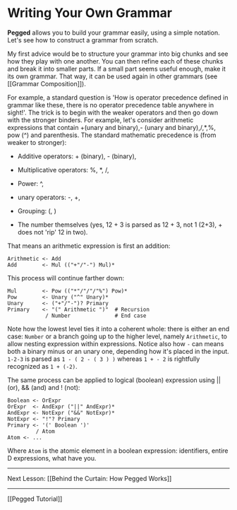 Writing Your Own Grammar
========================

**Pegged** allows you to build your grammar easily, using a simple notation. Let's see how to construct a grammar from scratch.

My first advice would be to structure your grammar into big chunks and see how they play with one another. You can then refine each of these chunks and break it into smaller parts. If a small part seems useful enough, make it its own grammar. That way, it can be used again in other grammars (see [[Grammar Composition]]).

For example, a standard question is 'How is operator precedence defined in grammar like these, there is no operator precedence table anywhere in sight!'. The trick is to begin with the weaker operators and then go down with the stronger binders. For example, let's consider arithmetic expressions that contain +(unary and binary),- (unary and binary),/,*,%, pow (^) and parenthesis. The standard mathematic precedence is (from weaker to stronger):

* Additive operators: + (binary), - (binary),

* Multiplicative operators: %, *, /,

* Power: ^,

* unary operators: -, +,

* Grouping: (, )

* The number themselves (yes, 12 + 3 is parsed as 12 + 3, not 1 (2+3), + does not 'rip' 12 in two).

That means an arithmetic expression is first an addition:

```
Arithmetic <- Add
Add        <- Mul (("+"/"-") Mul)*
```

This process will continue farther down:

```
Mul        <- Pow (("*"/"/"/"%") Pow)*
Pow        <- Unary ("^" Unary)*
Unary      <- ("+"/"-")? Primary
Primary    <- "(" Arithmetic ")"  # Recursion
            / Number              # End case
```

Note how the lowest level ties it into a coherent whole: there is either an end case: `Number` or a branch going up to the higher level, namely `Arithmetic`, to allow nesting expression within expressions. Notice also how `-` can means both a binary minus or an unary one, depending how it's placed in the input. `1-2-3` is parsed as `1 - ( 2 - ( 3 ) )` whereas `1 + - 2` is rightfully recognized as `1 + (-2)`.

The same process can be applied to logical (boolean) expression using || (or), && (and) and ! (not):

```
Boolean <- OrExpr
OrExpr  <- AndExpr ("||" AndExpr)*
AndExpr <- NotExpr ("&&" NotExpr)*
NotExpr <- "!"? Primary
Primary <- '(' Boolean ')'
         / Atom
Atom <- ...
```

Where `Atom` is the atomic element in a boolean expression: identifiers, entire D expressions, what have you.

-----------

Next Lesson: [[Behind the Curtain: How Pegged Works]]

-----------

[[Pegged Tutorial]]
